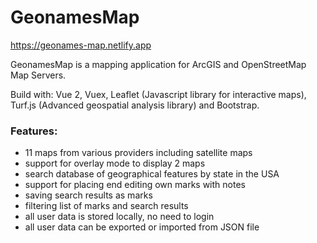 # GeonamesMap

https://geonames-map.netlify.app

GeonamesMap is a mapping application for ArcGIS and OpenStreetMap Map Servers.

Build with: Vue 2, Vuex, Leaflet (Javascript library for interactive maps), Turf.js (Advanced geospatial analysis library) and Bootstrap.

### Features:

* 11 maps from various providers including satellite maps
* support for overlay mode to display 2 maps
* search database of geographical features by state in the USA
* support for placing end editing own marks with notes
* saving search results as marks
* filtering list of marks and search results
* all user data is stored locally, no need to login
* all user data can be exported or imported from JSON file

